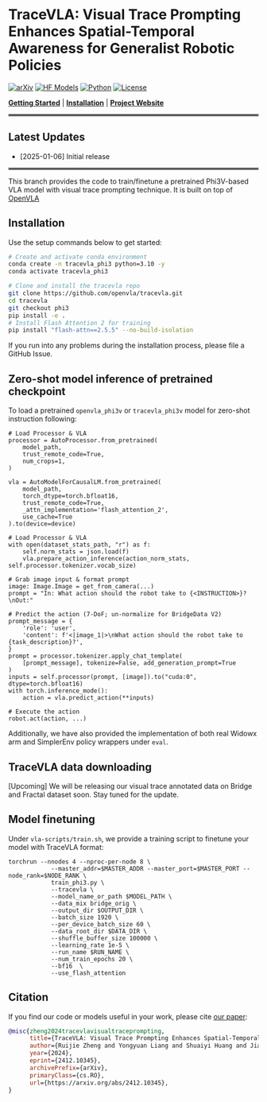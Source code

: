 # TraceVLA: Visual Trace Prompting Enhances Spatial-Temporal Awareness for Generalist Robotic Policies

[![arXiv](https://img.shields.io/badge/arXiv-2412.10345-df2a2a.svg?style=for-the-badge)](https://arxiv.org/abs/2412.10345)
[![HF Models](https://img.shields.io/badge/%F0%9F%A4%97-Models-yellow?style=for-the-badge)](https://huggingface.co/openvla/openvla-7b)
[![Python](https://img.shields.io/badge/python-3.10-blue?style=for-the-badge)](https://www.python.org)
[![License](https://img.shields.io/github/license/TRI-ML/prismatic-vlms?style=for-the-badge)](LICENSE)
 
[**Getting Started**](#getting-started) | [**Installation**](#installation) | [**Project Website**](https://tracevla.github.io/)


<hr style="border: 2px solid gray;"></hr>

## Latest Updates
- [2025-01-06] Initial release

<hr style="border: 2px solid gray;"></hr>

This branch provides the code to train/finetune a pretrained Phi3V-based VLA model with visual trace prompting technique. It is built on top of [OpenVLA](https://tracevla.github.io/)


## Installation

Use the setup commands below to get started:

```bash
# Create and activate conda environment
conda create -n tracevla_phi3 python=3.10 -y
conda activate tracevla_phi3

# Clone and install the tracevla repo
git clone https://github.com/openvla/tracevla.git
cd tracevla
git checkout phi3
pip install -e .
# Install Flash Attention 2 for training 
pip install "flash-attn==2.5.5" --no-build-isolation
```
If you run into any problems during the installation process, please file a GitHub Issue.

## Zero-shot model inference of pretrained checkpoint

To load a pretrained ``openvla_phi3v`` or ``tracevla_phi3v`` model for zero-shot instruction following:

```
# Load Processor & VLA
processor = AutoProcessor.from_pretrained(
    model_path,
    trust_remote_code=True,
    num_crops=1, 
)

vla = AutoModelForCausalLM.from_pretrained(
    model_path,
    torch_dtype=torch.bfloat16,
    trust_remote_code=True,
    _attn_implementation='flash_attention_2',
    use_cache=True
).to(device=device)

# Load Processor & VLA
with open(dataset_stats_path, "r") as f:
    self.norm_stats = json.load(f)
    vla.prepare_action_inference(action_norm_stats, self.processor.tokenizer.vocab_size)

# Grab image input & format prompt
image: Image.Image = get_from_camera(...)
prompt = "In: What action should the robot take to {<INSTRUCTION>}?\nOut:"

# Predict the action (7-DoF; un-normalize for BridgeData V2)
prompt_message = {
    'role': 'user',
    'content': f'<|image_1|>\nWhat action should the robot take to {task_description}?',
}
prompt = processor.tokenizer.apply_chat_template(
    [prompt_message], tokenize=False, add_generation_prompt=True
)
inputs = self.processor(prompt, [image]).to("cuda:0", dtype=torch.bfloat16)
with torch.inference_mode():
    action = vla.predict_action(**inputs)

# Execute the action
robot.act(action, ...)
```
Additionally, we have also provided the implementation of both real Widowx arm and SimplerEnv policy wrappers under ``eval``.

## TraceVLA data downloading
[Upcoming] We will be releasing our visual trace annotated data on Bridge and Fractal dataset soon. Stay tuned for the update.

## Model finetuning

Under ``vla-scripts/train.sh``, we provide a training script to finetune your model with TraceVLA format:
```
torchrun --nnodes 4 --nproc-per-node 8 \
            --master_addr=$MASTER_ADDR --master_port=$MASTER_PORT --node_rank=$NODE_RANK \
            train_phi3.py \
            --tracevla \
            --model_name_or_path $MODEL_PATH \
            --data_mix bridge_orig \
            --output_dir $OUTPUT_DIR \
            --batch_size 1920 \
            --per_device_batch_size 60 \
            --data_root_dir $DATA_DIR \
            --shuffle_buffer_size 100000 \
            --learning_rate 1e-5 \
            --run_name $RUN_NAME \
            --num_train_epochs 20 \
            --bf16  \
            --use_flash_attention
```

## Citation

If you find our code or models useful in your work, please cite [our paper](https://arxiv.org/abs/2412.10345):

```bibtex
@misc{zheng2024tracevlavisualtraceprompting,
      title={TraceVLA: Visual Trace Prompting Enhances Spatial-Temporal Awareness for Generalist Robotic Policies}, 
      author={Ruijie Zheng and Yongyuan Liang and Shuaiyi Huang and Jianfeng Gao and Hal Daumé III and Andrey Kolobov and Furong Huang and Jianwei Yang},
      year={2024},
      eprint={2412.10345},
      archivePrefix={arXiv},
      primaryClass={cs.RO},
      url={https://arxiv.org/abs/2412.10345}, 
}
```